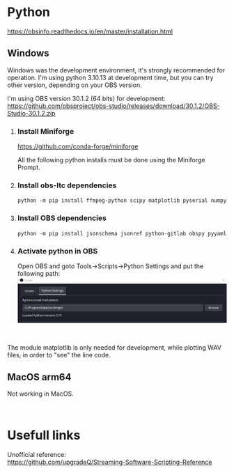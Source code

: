 # Python



https://obsinfo.readthedocs.io/en/master/installation.html

## Windows

Windows was the development environment, it's strongly recommended for operation.
I'm using python 3.10.13 at development time, but you can try other version, depending on your OBS version.  

I'm using OBS version 30.1.2 (64 bits) for development:
https://github.com/obsproject/obs-studio/releases/download/30.1.2/OBS-Studio-30.1.2.zip

1. ### Install Miniforge
    https://github.com/conda-forge/miniforge

    All the following python installs must be done using the Miniforge Prompt.

1. ### Install obs-ltc dependencies

    ```
    python -m pip install ffmpeg-python scipy matplotlib pyserial numpy
    ```

1. ### Install OBS dependencies
    ```
    python -m pip install jsonschema jsonref python-gitlab obspy pyyaml
    ```

1. ### Activate python in OBS
    Open OBS and goto Tools->Scripts->Python Settings and put the following path:
    ![](/images/obs_python_settings_windows.png)
<br>

The module matplotlib is only needed for development, while plotting WAV files, in order to "see" the line code.  

## MacOS arm64

Not working in MacOS.

<br>

# Usefull links
Unofficial reference:  
https://github.com/upgradeQ/Streaming-Software-Scripting-Reference